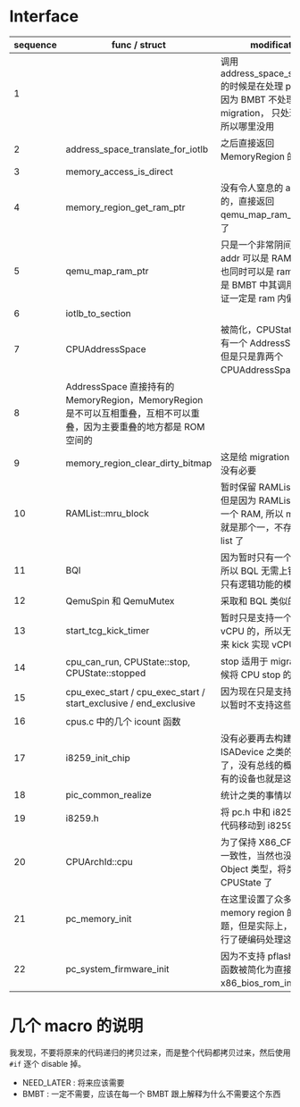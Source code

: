 # Interface

| sequence | func / struct                                                                                                          | modification                                                                                                         |
|----------|------------------------------------------------------------------------------------------------------------------------|----------------------------------------------------------------------------------------------------------------------|
| 1        |                                                                                                                        | 调用 address_space_stl_notdirty 的时候是在处理 page table, 因为 BMBT 不处理 migration， 只处理 SMC，所以哪里没用     |
| 2        | address_space_translate_for_iotlb                                                                                      | 之后直接返回 MemoryRegion 的                                                                                         |
| 3        | memory_access_is_direct                                                                                                |                                                                                                                      |
| 4        | memory_region_get_ram_ptr                                                                                              | 没有令人窒息的 alias 之类的，直接返回 qemu_map_ram_ptr 就可以了                                                      |
| 5        | qemu_map_ram_ptr                                                                                                       | 只是一个非常阴间的函数，addr 可以是 RAM 内偏移，也同时可以是 ram_addr, 但是 BMBT 中其调用者可以保证一定是 ram 内偏移 |
| 6        | iotlb_to_section                                                                                                       |                                                                                                                      |
| 7        | CPUAddressSpace                                                                                                        | 被简化，CPUState 还是持有一个 AddressSpace 的，但是只是靠两个 CPUAddressSpace。                                      |
| 8        | AddressSpace 直接持有的 MemoryRegion，MemoryRegion 是不可以互相重叠，互相不可以重叠，因为主要重叠的地方都是 ROM 空间的 |                                                                                                                      |
| 9        | memory_region_clear_dirty_bitmap                                                                                       | 这是给 migration 使用的，没有必要                                                                                    |
| 10       | RAMList::mru_block                                                                                                     | 暂时保留 RAMList 的概念，但是因为 RAMList 现在只有一个 RAM, 所以 mru_block 就是那个一，不存在对应的 list 了          |
| 11       | BQl                                                                                                                    | 因为暂时只有一个 thread，所以 BQL 无需上锁了，现在只有逻辑功能的模拟                                                 |
| 12       | QemuSpin 和 QemuMutex                                                                                                  | 采取和 BQL 类似的做法                                                                                                |
| 13       | start_tcg_kick_timer                                                                                                   | 暂时只是支持一个 guest vCPU 的，所以无需 timer 来 kick 实现 vCPU 的轮转                                              |
| 14       | cpu_can_run, CPUState::stop, CPUState::stopped                                                                         | stop 适用于 migration 的时候将 CPU stop 的                                                                           |
| 15       | cpu_exec_start / cpu_exec_start / start_exclusive / end_exclusive                                                      | 因为现在只是支持单核，所以暂时不支持这些个操作                                                                       |
| 16       | cpus.c 中的几个 icount 函数                                                                                            |                                                                                                                      |
| 17       | i8259_init_chip                                                                                                        | 没有必要再去构建 ISABus ISADevice 之类的抽象概念了，没有总线的概念了，所有的设备也就是这几个                         |
| 18       | pic_common_realize                                                                                                     | 统计之类的事情以后再说吧                                                                                             |
| 19       | i8259.h                                                                                                                | 将 pc.h 中和 i8259 相关的代码移动到 i8259.h 中                                                                       |
| 20       | CPUArchId::cpu                                                                                                         | 为了保持 X86_CPU 的语义一致性，当然也没有实现 Object 类型，将类型修改为 CPUState 了                                  |
| 21       | pc_memory_init                                                                                                         | 在这里设置了众多的 memory region 的映射问题，但是实际上，我们是进行了硬编码处理这个事情的                            |
| 22       | pc_system_firmware_init                                                                                                | 因为不支持 pflash 所以这个函数被简化为直接调用 x86_bios_rom_init 了                                                  |

# 几个 macro 的说明
我发现，不要将原来的代码递归的拷贝过来，而是整个代码都拷贝过来，然后使用 `#if` 逐个 disable 掉。

- NEED_LATER : 将来应该需要
- BMBT : 一定不需要，应该在每一个 BMBT 跟上解释为什么不需要这个东西
